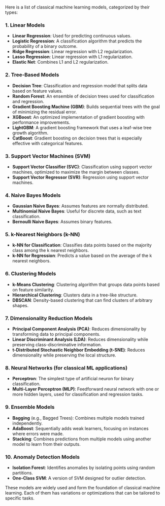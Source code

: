 Here is a list of classical machine learning models, categorized by their types:

### 1. **Linear Models**
   - **Linear Regression**: Used for predicting continuous values.
   - **Logistic Regression**: A classification algorithm that predicts the probability of a binary outcome.
   - **Ridge Regression**: Linear regression with L2 regularization.
   - **Lasso Regression**: Linear regression with L1 regularization.
   - **Elastic Net**: Combines L1 and L2 regularization.

### 2. **Tree-Based Models**
   - **Decision Tree**: Classification and regression model that splits data based on feature values.
   - **Random Forest**: An ensemble of decision trees used for classification and regression.
   - **Gradient Boosting Machine (GBM)**: Builds sequential trees with the goal of minimizing the residual error.
   - **XGBoost**: An optimized implementation of gradient boosting with performance improvements.
   - **LightGBM**: A gradient boosting framework that uses a leaf-wise tree growth algorithm.
   - **CatBoost**: Gradient boosting on decision trees that is especially effective with categorical features.

### 3. **Support Vector Machines (SVM)**
   - **Support Vector Classifier (SVC)**: Classification using support vector machines, optimized to maximize the margin between classes.
   - **Support Vector Regressor (SVR)**: Regression using support vector machines.

### 4. **Naive Bayes Models**
   - **Gaussian Naive Bayes**: Assumes features are normally distributed.
   - **Multinomial Naive Bayes**: Useful for discrete data, such as text classification.
   - **Bernoulli Naive Bayes**: Assumes binary features.

### 5. **k-Nearest Neighbors (k-NN)**
   - **k-NN for Classification**: Classifies data points based on the majority class among the k nearest neighbors.
   - **k-NN for Regression**: Predicts a value based on the average of the k nearest neighbors.

### 6. **Clustering Models**
   - **k-Means Clustering**: Clustering algorithm that groups data points based on feature similarity.
   - **Hierarchical Clustering**: Clusters data in a tree-like structure.
   - **DBSCAN**: Density-based clustering that can find clusters of arbitrary shapes.

### 7. **Dimensionality Reduction Models**
   - **Principal Component Analysis (PCA)**: Reduces dimensionality by transforming data to principal components.
   - **Linear Discriminant Analysis (LDA)**: Reduces dimensionality while preserving class-discriminative information.
   - **t-Distributed Stochastic Neighbor Embedding (t-SNE)**: Reduces dimensionality while preserving the local structure.

### 8. **Neural Networks (for classical ML applications)**
   - **Perceptron**: The simplest type of artificial neuron for binary classification.
   - **Multi-Layer Perceptron (MLP)**: Feedforward neural network with one or more hidden layers, used for classification and regression tasks.

### 9. **Ensemble Models**
   - **Bagging** (e.g., Bagged Trees): Combines multiple models trained independently.
   - **AdaBoost**: Sequentially adds weak learners, focusing on instances where errors were made.
   - **Stacking**: Combines predictions from multiple models using another model to learn from their outputs.

### 10. **Anomaly Detection Models**
   - **Isolation Forest**: Identifies anomalies by isolating points using random partitions.
   - **One-Class SVM**: A version of SVM designed for outlier detection.

These models are widely used and form the foundation of classical machine learning. Each of them has variations or optimizations that can be tailored to specific tasks.
